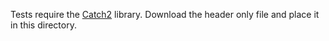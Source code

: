 Tests require the [Catch2](https://github.com/catchorg/Catch2) library. Download the header only file and place it in this directory.
